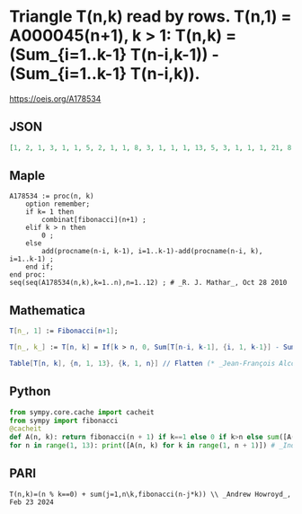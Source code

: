 # Triangle T\(n,k\) read by rows\. T\(n,1\) \= A000045\(n\+1\), k \> 1: T\(n,k\) \= \(Sum\_\{i\=1\.\.k\-1\} T\(n\-i,k\-1\)\) \- \(Sum\_\{i\=1\.\.k\-1\} T\(n\-i,k\)\)\.
https://oeis.org/A178534
## JSON
```JSON
[1, 2, 1, 3, 1, 1, 5, 2, 1, 1, 8, 3, 1, 1, 1, 13, 5, 3, 1, 1, 1, 21, 8, 4, 2, 1, 1, 1, 34, 13, 6, 4, 2, 1, 1, 1, 55, 21, 11, 6, 3, 2, 1, 1, 1, 89, 34, 17, 9, 6, 3, 2, 1, 1, 1, 144, 55, 27, 15, 9, 5, 3, 2, 1, 1, 1, 233, 89, 45, 25, 14, 9, 5, 3, 2, 1, 1, 1, 377, 144, 72, 40, 23, 14, 8, 5, 3, 2, 1, 1, 1]
```
## Maple
```Maple
A178534 := proc(n, k)
    option remember;
    if k= 1 then
        combinat[fibonacci](n+1) ;
    elif k > n then
        0 ;
    else
        add(procname(n-i, k-1), i=1..k-1)-add(procname(n-i, k), i=1..k-1) ;
    end if;
end proc:
seq(seq(A178534(n,k),k=1..n),n=1..12) ; # _R. J. Mathar_, Oct 28 2010
```
## Mathematica
```Mathematica
T[n_, 1] := Fibonacci[n+1];
```
```Mathematica
T[n_, k_] := T[n, k] = If[k > n, 0, Sum[T[n-i, k-1], {i, 1, k-1}] - Sum[T[n-i, k], {i, 1, k-1}]];
```
```Mathematica
Table[T[n, k], {n, 1, 13}, {k, 1, n}] // Flatten (* _Jean-François Alcover_, Feb 23 2024 *)
```
## Python
```Python
from sympy.core.cache import cacheit
from sympy import fibonacci
@cacheit
def A(n, k): return fibonacci(n + 1) if k==1 else 0 if k>n else sum([A(n - i, k - 1) for i in range(1, k)]) - sum([A(n - i, k) for i in range(1, k)])
for n in range(1, 13): print([A(n, k) for k in range(1, n + 1)]) # _Indranil Ghosh_, Sep 15 2017
```
## PARI
```PARI
T(n,k)=(n % k==0) + sum(j=1,n\k,fibonacci(n-j*k)) \\ _Andrew Howroyd_, Feb 23 2024
```
